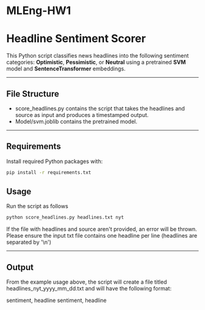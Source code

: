 # MLEng-HW1

# Headline Sentiment Scorer

This Python script classifies news headlines into the following sentiment categories: **Optimistic**, **Pessimistic**, or **Neutral** using a pretrained **SVM** model and **SentenceTransformer** embeddings.

---

## File Structure

- score_headlines.py contains the script that takes the headlines and source as input and produces a timestamped output.
- Model/svm.joblib contains the pretrained model.

---

## Requirements

Install required Python packages with:

```bash
pip install -r requirements.txt
```

## Usage

Run the script as follows

```bash
python score_headlines.py headlines.txt nyt
```

If the file with headlines and source aren't provided, an error will be thrown.
Please ensure the input txt file contains one headline per line (headlines are separated by '\n')

---

## Output

From the example usage above, the script will create a file titled headlines_nyt_yyyy_mm_dd.txt and will have the following format:

sentiment, headline
sentiment, headline



